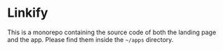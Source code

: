# Linkify

This is a monorepo containing the source code of both the landing page and the app. Please find them
inside the `~/apps` directory.
